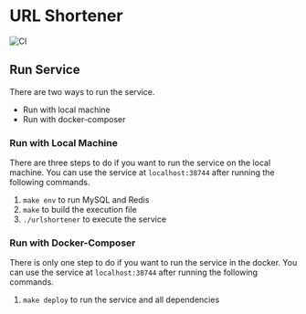 # URL Shortener

![CI](https://github.com/Misphix/urlshortener/actions/workflows/go.yml/badge.svg)
## Run Service
There are two ways to run the service.
- Run with local machine
- Run with docker-composer

### Run with Local Machine
There are three steps to do if you want to run the service on the local machine. You can use the service at `localhost:38744` after running the following commands.
1. `make env` to run MySQL and Redis
2. `make` to build the execution file
3. `./urlshortener` to execute the service

### Run with Docker-Composer
There is only one step to do if you want to run the service in the docker. You can use the service at `localhost:38744` after running the following commands.
1. `make deploy` to run the service and all dependencies